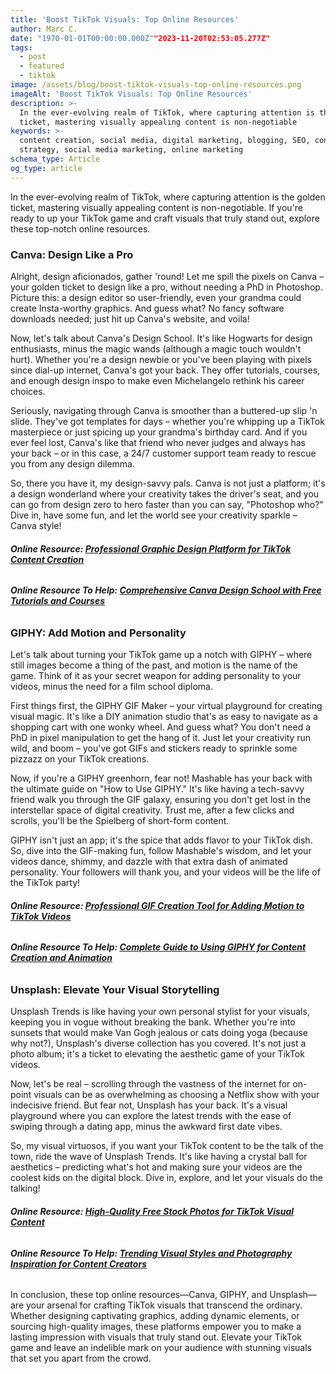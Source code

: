```yaml
---
title: 'Boost TikTok Visuals: Top Online Resources'
author: Marc C.
date: "1970-01-01T00:00:00.000Z""2023-11-20T02:53:05.277Z"
tags:
  - post
  - featured
  - tiktok
image: /assets/blog/boost-tiktok-visuals-top-online-resources.png
imageAlt: 'Boost TikTok Visuals: Top Online Resources'
description: >-
  In the ever-evolving realm of TikTok, where capturing attention is the golden
  ticket, mastering visually appealing content is non-negotiable
keywords: >-
  content creation, social media, digital marketing, blogging, SEO, content
  strategy, social media marketing, online marketing
schema_type: Article
og_type: article
---
```

In the ever-evolving realm of TikTok, where capturing attention is the golden ticket, mastering visually appealing content is non-negotiable. If you're ready to up your TikTok game and craft visuals that truly stand out, explore these top-notch online resources.

### **Canva: Design Like a Pro**

Alright, design aficionados, gather 'round! Let me spill the pixels on Canva – your golden ticket to design like a pro, without needing a PhD in Photoshop. Picture this: a design editor so user-friendly, even your grandma could create Insta-worthy graphics. And guess what? No fancy software downloads needed; just hit up Canva's website, and voila!

Now, let's talk about Canva's Design School. It's like Hogwarts for design enthusiasts, minus the magic wands (although a magic touch wouldn't hurt). Whether you're a design newbie or you've been playing with pixels since dial-up internet, Canva's got your back. They offer tutorials, courses, and enough design inspo to make even Michelangelo rethink his career choices.

Seriously, navigating through Canva is smoother than a buttered-up slip 'n slide. They've got templates for days – whether you're whipping up a TikTok masterpiece or just spicing up your grandma's birthday card. And if you ever feel lost, Canva's like that friend who never judges and always has your back – or in this case, a 24/7 customer support team ready to rescue you from any design dilemma.

So, there you have it, my design-savvy pals. Canva is not just a platform; it's a design wonderland where your creativity takes the driver's seat, and you can go from design zero to hero faster than you can say, "Photoshop who?" Dive in, have some fun, and let the world see your creativity sparkle – Canva style!

###### **Online Resource: [Professional Graphic Design Platform for TikTok Content Creation](https://www.canva.com/)**

###### **Online Resource To Help: [Comprehensive Canva Design School with Free Tutorials and Courses](https://www.canva.com/learn/)**

### **GIPHY: Add Motion and Personality**

Let's talk about turning your TikTok game up a notch with GIPHY – where still images become a thing of the past, and motion is the name of the game. Think of it as your secret weapon for adding personality to your videos, minus the need for a film school diploma.

First things first, the GIPHY GIF Maker – your virtual playground for creating visual magic. It's like a DIY animation studio that's as easy to navigate as a shopping cart with one wonky wheel. And guess what? You don't need a PhD in pixel manipulation to get the hang of it. Just let your creativity run wild, and boom – you've got GIFs and stickers ready to sprinkle some pizzazz on your TikTok creations.

Now, if you're a GIPHY greenhorn, fear not! Mashable has your back with the ultimate guide on "How to Use GIPHY." It's like having a tech-savvy friend walk you through the GIF galaxy, ensuring you don't get lost in the interstellar space of digital creativity. Trust me, after a few clicks and scrolls, you'll be the Spielberg of short-form content.

GIPHY isn't just an app; it's the spice that adds flavor to your TikTok dish. So, dive into the GIF-making fun, follow Mashable's wisdom, and let your videos dance, shimmy, and dazzle with that extra dash of animated personality. Your followers will thank you, and your videos will be the life of the TikTok party!

###### **Online Resource: [Professional GIF Creation Tool for Adding Motion to TikTok Videos](https://giphy.com/create/gifmaker)**

###### **Online Resource To Help: [Complete Guide to Using GIPHY for Content Creation and Animation](https://mashable.com/how-to/use-giphy/)**

### **Unsplash: Elevate Your Visual Storytelling[](https://unsplash.com/trends)**

Unsplash Trends is like having your own personal stylist for your visuals, keeping you in vogue without breaking the bank. Whether you're into sunsets that would make Van Gogh jealous or cats doing yoga (because why not?), Unsplash's diverse collection has you covered. It's not just a photo album; it's a ticket to elevating the aesthetic game of your TikTok videos.

Now, let's be real – scrolling through the vastness of the internet for on-point visuals can be as overwhelming as choosing a Netflix show with your indecisive friend. But fear not, Unsplash has your back. It's a visual playground where you can explore the latest trends with the ease of swiping through a dating app, minus the awkward first date vibes.

So, my visual virtuosos, if you want your TikTok content to be the talk of the town, ride the wave of Unsplash Trends. It's like having a crystal ball for aesthetics – predicting what's hot and making sure your videos are the coolest kids on the digital block. Dive in, explore, and let your visuals do the talking!

###### **Online Resource: [High-Quality Free Stock Photos for TikTok Visual Content](https://unsplash.com/)**

###### **Online Resource To Help: [Trending Visual Styles and Photography Inspiration for Content Creators](https://unsplash.com/trends)**

In conclusion, these top online resources—Canva, GIPHY, and Unsplash—are your arsenal for crafting TikTok visuals that transcend the ordinary. Whether designing captivating graphics, adding dynamic elements, or sourcing high-quality images, these platforms empower you to make a lasting impression with visuals that truly stand out. Elevate your TikTok game and leave an indelible mark on your audience with stunning visuals that set you apart from the crowd.

